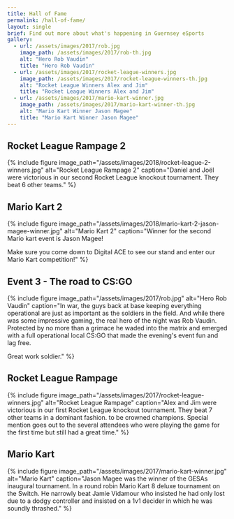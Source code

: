 ```yaml
---
title: Hall of Fame
permalink: /hall-of-fame/
layout: single
brief: Find out more about what's happening in Guernsey eSports
gallery:
  - url: /assets/images/2017/rob.jpg
    image_path: /assets/images/2017/rob-th.jpg
    alt: "Hero Rob Vaudin"
    title: "Hero Rob Vaudin"
  - url: /assets/images/2017/rocket-league-winners.jpg
    image_path: /assets/images/2017/rocket-league-winners-th.jpg
    alt: "Rocket League Winners Alex and Jim"
    title: "Rocket League Winners Alex and Jim"
  - url: /assets/images/2017/mario-kart-winner.jpg
    image_path: /assets/images/2017/mario-kart-winner-th.jpg
    alt: "Mario Kart Winner Jason Magee"
    title: "Mario Kart Winner Jason Magee"
---
```


## Rocket League Rampage 2
{% include figure image_path="/assets/images/2018/rocket-league-2-winners.jpg" alt="Rocket League Rampage 2" caption="Daniel and Joël were victorious in our second Rocket League knockout tournament. They beat 6 other teams." %}

## Mario Kart 2

{% include figure image_path="/assets/images/2018/mario-kart-2-jason-magee-winner.jpg" alt="Mario Kart 2" caption="Winner for the second Mario kart event is Jason Magee!

Make sure you come down to Digital ACE to see our stand and enter our Mario Kart competition!" %}

## Event 3 - The road to CS:GO

{% include figure image_path="/assets/images/2017/rob.jpg" alt="Hero Rob Vaudin" caption="In war, the guys back at base keeping everything operational are just as important as the soldiers in the field. And while there was some impressive gaming, the real hero of the night was Rob Vaudin. Protected by no more than a grimace he waded into the matrix and emerged with a full operational local CS:GO that made the evening's event fun and lag free. 

Great work soldier." %}

## Rocket League Rampage
{% include figure image_path="/assets/images/2017/rocket-league-winners.jpg" alt="Rocket League Rampage" caption="Alex and Jim were victorious in our first Rocket League knockout tournament. They beat 7 other teams in a dominant fashion. to be crowned champions. Special mention goes out to the several attendees who were playing the game for the first time but still had a great time." %}

## Mario Kart
{% include figure image_path="/assets/images/2017/mario-kart-winner.jpg" alt="Mario Kart" caption="Jason Magee was the winner of the GESAs inaugural tournament. In a round robin Mario Kart 8 deluxe tournament on the Switch. He narrowly beat Jamie Vidamour who insisted he had only lost due to a dodgy controller and insisted on a 1v1 decider in which he was soundly thrashed." %}